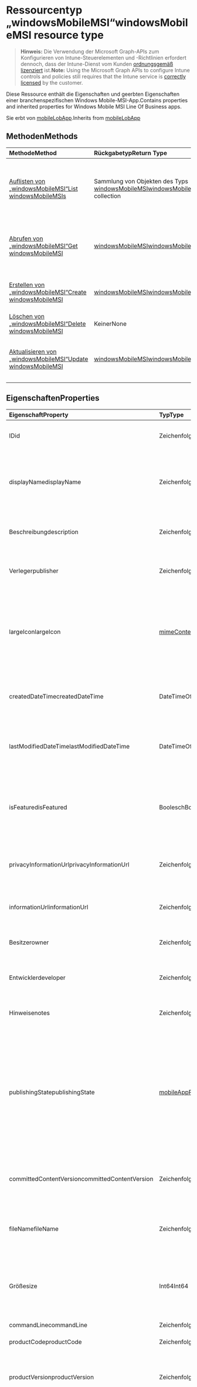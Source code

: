 # <a name="windowsmobilemsi-resource-type"></a><span data-ttu-id="0e698-101">Ressourcentyp „windowsMobileMSI“</span><span class="sxs-lookup"><span data-stu-id="0e698-101">windowsMobileMSI resource type</span></span>

> <span data-ttu-id="0e698-102">**Hinweis:** Die Verwendung der Microsoft Graph-APIs zum Konfigurieren von Intune-Steuerelementen und -Richtlinien erfordert dennoch, dass der Intune-Dienst vom Kunden [ordnungsgemäß lizenziert](https://go.microsoft.com/fwlink/?linkid=839381) ist.</span><span class="sxs-lookup"><span data-stu-id="0e698-102">**Note:** Using the Microsoft Graph APIs to configure Intune controls and policies still requires that the Intune service is [correctly licensed](https://go.microsoft.com/fwlink/?linkid=839381) by the customer.</span></span>

<span data-ttu-id="0e698-103">Diese Ressource enthält die Eigenschaften und geerbten Eigenschaften einer branchenspezifischen Windows Mobile-MSI-App.</span><span class="sxs-lookup"><span data-stu-id="0e698-103">Contains properties and inherited properties for Windows Mobile MSI Line Of Business apps.</span></span>

<span data-ttu-id="0e698-104">Sie erbt von [mobileLobApp](../resources/intune_apps_mobilelobapp.md).</span><span class="sxs-lookup"><span data-stu-id="0e698-104">Inherits from [mobileLobApp](../resources/intune_apps_mobilelobapp.md)</span></span>

## <a name="methods"></a><span data-ttu-id="0e698-105">Methoden</span><span class="sxs-lookup"><span data-stu-id="0e698-105">Methods</span></span>
|<span data-ttu-id="0e698-106">Methode</span><span class="sxs-lookup"><span data-stu-id="0e698-106">Method</span></span>|<span data-ttu-id="0e698-107">Rückgabetyp</span><span class="sxs-lookup"><span data-stu-id="0e698-107">Return Type</span></span>|<span data-ttu-id="0e698-108">Beschreibung</span><span class="sxs-lookup"><span data-stu-id="0e698-108">Description</span></span>|
|:---|:---|:---|
|[<span data-ttu-id="0e698-109">Auflisten von „windowsMobileMSI“</span><span class="sxs-lookup"><span data-stu-id="0e698-109">List windowsMobileMSIs</span></span>](../api/intune_apps_windowsmobilemsi_list.md)|<span data-ttu-id="0e698-110">Sammlung von Objekten des Typs [windowsMobileMSI](../resources/intune_apps_windowsmobilemsi.md)</span><span class="sxs-lookup"><span data-stu-id="0e698-110">[windowsMobileMSI](../resources/intune_apps_windowsmobilemsi.md) collection</span></span>|<span data-ttu-id="0e698-111">Listet die Eigenschaften und Beziehungen von Objekten des Typs [windowsMobileMSI](../resources/intune_apps_windowsmobilemsi.md) auf.</span><span class="sxs-lookup"><span data-stu-id="0e698-111">List properties and relationships of the [windowsMobileMSI](../resources/intune_apps_windowsmobilemsi.md) objects.</span></span>|
|[<span data-ttu-id="0e698-112">Abrufen von „windowsMobileMSI“</span><span class="sxs-lookup"><span data-stu-id="0e698-112">Get windowsMobileMSI</span></span>](../api/intune_apps_windowsmobilemsi_get.md)|[<span data-ttu-id="0e698-113">windowsMobileMSI</span><span class="sxs-lookup"><span data-stu-id="0e698-113">windowsMobileMSI</span></span>](../resources/intune_apps_windowsmobilemsi.md)|<span data-ttu-id="0e698-114">Liest die Eigenschaften und Beziehungen von Objekten des Typs [windowsMobileMSI](../resources/intune_apps_windowsmobilemsi.md).</span><span class="sxs-lookup"><span data-stu-id="0e698-114">Read properties and relationships of the [windowsMobileMSI](../resources/intune_apps_windowsmobilemsi.md) object.</span></span>|
|[<span data-ttu-id="0e698-115">Erstellen von „windowsMobileMSI“</span><span class="sxs-lookup"><span data-stu-id="0e698-115">Create windowsMobileMSI</span></span>](../api/intune_apps_windowsmobilemsi_create.md)|[<span data-ttu-id="0e698-116">windowsMobileMSI</span><span class="sxs-lookup"><span data-stu-id="0e698-116">windowsMobileMSI</span></span>](../resources/intune_apps_windowsmobilemsi.md)|<span data-ttu-id="0e698-117">Erstellt neue Objekte des Typs [windowsMobileMSI](../resources/intune_apps_windowsmobilemsi.md).</span><span class="sxs-lookup"><span data-stu-id="0e698-117">Create a new [windowsMobileMSI](../resources/intune_apps_windowsmobilemsi.md) object.</span></span>|
|[<span data-ttu-id="0e698-118">Löschen von „windowsMobileMSI“</span><span class="sxs-lookup"><span data-stu-id="0e698-118">Delete windowsMobileMSI</span></span>](../api/intune_apps_windowsmobilemsi_delete.md)|<span data-ttu-id="0e698-119">Keiner</span><span class="sxs-lookup"><span data-stu-id="0e698-119">None</span></span>|<span data-ttu-id="0e698-120">Löscht Objekte des Typs [windowsMobileMSI](../resources/intune_apps_windowsmobilemsi.md).</span><span class="sxs-lookup"><span data-stu-id="0e698-120">Deletes a [windowsMobileMSI](../resources/intune_apps_windowsmobilemsi.md).</span></span>|
|[<span data-ttu-id="0e698-121">Aktualisieren von „windowsMobileMSI“</span><span class="sxs-lookup"><span data-stu-id="0e698-121">Update windowsMobileMSI</span></span>](../api/intune_apps_windowsmobilemsi_update.md)|[<span data-ttu-id="0e698-122">windowsMobileMSI</span><span class="sxs-lookup"><span data-stu-id="0e698-122">windowsMobileMSI</span></span>](../resources/intune_apps_windowsmobilemsi.md)|<span data-ttu-id="0e698-123">Aktualisiert die Eigenschaften von Objekten des Typs [windowsMobileMSI](../resources/intune_apps_windowsmobilemsi.md).</span><span class="sxs-lookup"><span data-stu-id="0e698-123">Update the properties of a [windowsMobileMSI](../resources/intune_apps_windowsmobilemsi.md) object.</span></span>|

## <a name="properties"></a><span data-ttu-id="0e698-124">Eigenschaften</span><span class="sxs-lookup"><span data-stu-id="0e698-124">Properties</span></span>
|<span data-ttu-id="0e698-125">Eigenschaft</span><span class="sxs-lookup"><span data-stu-id="0e698-125">Property</span></span>|<span data-ttu-id="0e698-126">Typ</span><span class="sxs-lookup"><span data-stu-id="0e698-126">Type</span></span>|<span data-ttu-id="0e698-127">Beschreibung</span><span class="sxs-lookup"><span data-stu-id="0e698-127">Description</span></span>|
|:---|:---|:---|
|<span data-ttu-id="0e698-128">ID</span><span class="sxs-lookup"><span data-stu-id="0e698-128">id</span></span>|<span data-ttu-id="0e698-129">Zeichenfolge</span><span class="sxs-lookup"><span data-stu-id="0e698-129">String</span></span>|<span data-ttu-id="0e698-130">Schlüssel der Entität</span><span class="sxs-lookup"><span data-stu-id="0e698-130">Key of the entity.</span></span> <span data-ttu-id="0e698-131">Geerbt von [mobileApp](../resources/intune_apps_mobileapp.md).</span><span class="sxs-lookup"><span data-stu-id="0e698-131">Inherited from [mobileApp](../resources/intune_apps_mobileapp.md)</span></span>|
|<span data-ttu-id="0e698-132">displayName</span><span class="sxs-lookup"><span data-stu-id="0e698-132">displayName</span></span>|<span data-ttu-id="0e698-133">Zeichenfolge</span><span class="sxs-lookup"><span data-stu-id="0e698-133">String</span></span>|<span data-ttu-id="0e698-134">Der vom Administrator bereitgestellte oder importierte Titel der App.</span><span class="sxs-lookup"><span data-stu-id="0e698-134">The admin provided or imported title of the app.</span></span> <span data-ttu-id="0e698-135">Geerbt von [mobileApp](../resources/intune_apps_mobileapp.md).</span><span class="sxs-lookup"><span data-stu-id="0e698-135">Inherited from [mobileApp](../resources/intune_apps_mobileapp.md)</span></span>|
|<span data-ttu-id="0e698-136">Beschreibung</span><span class="sxs-lookup"><span data-stu-id="0e698-136">description</span></span>|<span data-ttu-id="0e698-137">Zeichenfolge</span><span class="sxs-lookup"><span data-stu-id="0e698-137">String</span></span>|<span data-ttu-id="0e698-138">Beschreibung der App.</span><span class="sxs-lookup"><span data-stu-id="0e698-138">The description of the app.</span></span> <span data-ttu-id="0e698-139">Geerbt von [mobileApp](../resources/intune_apps_mobileapp.md).</span><span class="sxs-lookup"><span data-stu-id="0e698-139">Inherited from [mobileApp](../resources/intune_apps_mobileapp.md)</span></span>|
|<span data-ttu-id="0e698-140">Verleger</span><span class="sxs-lookup"><span data-stu-id="0e698-140">publisher</span></span>|<span data-ttu-id="0e698-141">Zeichenfolge</span><span class="sxs-lookup"><span data-stu-id="0e698-141">String</span></span>|<span data-ttu-id="0e698-142">Der Herausgeber der App.</span><span class="sxs-lookup"><span data-stu-id="0e698-142">The publisher of the app.</span></span> <span data-ttu-id="0e698-143">Geerbt von [mobileApp](../resources/intune_apps_mobileapp.md).</span><span class="sxs-lookup"><span data-stu-id="0e698-143">Inherited from [mobileApp](../resources/intune_apps_mobileapp.md)</span></span>|
|<span data-ttu-id="0e698-144">largeIcon</span><span class="sxs-lookup"><span data-stu-id="0e698-144">largeIcon</span></span>|[<span data-ttu-id="0e698-145">mimeContent</span><span class="sxs-lookup"><span data-stu-id="0e698-145">mimeContent</span></span>](../resources/intune_shared_mimecontent.md)|<span data-ttu-id="0e698-146">Das große Symbol, das in den App-Details angezeigt und für den Upload des Symbols verwendet werden soll.</span><span class="sxs-lookup"><span data-stu-id="0e698-146">The large icon, to be displayed in the app details and used for upload of the icon.</span></span> <span data-ttu-id="0e698-147">Geerbt von [mobileApp](../resources/intune_apps_mobileapp.md).</span><span class="sxs-lookup"><span data-stu-id="0e698-147">Inherited from [mobileApp](../resources/intune_apps_mobileapp.md)</span></span>|
|<span data-ttu-id="0e698-148">createdDateTime</span><span class="sxs-lookup"><span data-stu-id="0e698-148">createdDateTime</span></span>|<span data-ttu-id="0e698-149">DateTimeOffset</span><span class="sxs-lookup"><span data-stu-id="0e698-149">DateTimeOffset</span></span>|<span data-ttu-id="0e698-150">Datum und Uhrzeit der Erstellung der App.</span><span class="sxs-lookup"><span data-stu-id="0e698-150">The date and time the app was created.</span></span> <span data-ttu-id="0e698-151">Geerbt von [mobileApp](../resources/intune_apps_mobileapp.md).</span><span class="sxs-lookup"><span data-stu-id="0e698-151">Inherited from [mobileApp](../resources/intune_apps_mobileapp.md)</span></span>|
|<span data-ttu-id="0e698-152">lastModifiedDateTime</span><span class="sxs-lookup"><span data-stu-id="0e698-152">lastModifiedDateTime</span></span>|<span data-ttu-id="0e698-153">DateTimeOffset</span><span class="sxs-lookup"><span data-stu-id="0e698-153">DateTimeOffset</span></span>|<span data-ttu-id="0e698-154">Datum und Uhrzeit der letzten Änderung der App.</span><span class="sxs-lookup"><span data-stu-id="0e698-154">The date and time the app was last modified.</span></span> <span data-ttu-id="0e698-155">Geerbt von [mobileApp](../resources/intune_apps_mobileapp.md).</span><span class="sxs-lookup"><span data-stu-id="0e698-155">Inherited from [mobileApp](../resources/intune_apps_mobileapp.md)</span></span>|
|<span data-ttu-id="0e698-156">isFeatured</span><span class="sxs-lookup"><span data-stu-id="0e698-156">isFeatured</span></span>|<span data-ttu-id="0e698-157">Boolesch</span><span class="sxs-lookup"><span data-stu-id="0e698-157">Boolean</span></span>|<span data-ttu-id="0e698-158">Wert, der angibt, ob die App vom Administrator als empfohlen markiert wurde. Geerbt von [mobileApp](../resources/intune_apps_mobileapp.md).</span><span class="sxs-lookup"><span data-stu-id="0e698-158">The value indicating whether the app is marked as featured by the admin. Inherited from [mobileApp](../resources/intune_apps_mobileapp.md)</span></span>|
|<span data-ttu-id="0e698-159">privacyInformationUrl</span><span class="sxs-lookup"><span data-stu-id="0e698-159">privacyInformationUrl</span></span>|<span data-ttu-id="0e698-160">Zeichenfolge</span><span class="sxs-lookup"><span data-stu-id="0e698-160">String</span></span>|<span data-ttu-id="0e698-161">URL zur Datenschutzerklärung.</span><span class="sxs-lookup"><span data-stu-id="0e698-161">The privacy statement Url.</span></span> <span data-ttu-id="0e698-162">Geerbt von [mobileApp](../resources/intune_apps_mobileapp.md).</span><span class="sxs-lookup"><span data-stu-id="0e698-162">Inherited from [mobileApp](../resources/intune_apps_mobileapp.md)</span></span>|
|<span data-ttu-id="0e698-163">informationUrl</span><span class="sxs-lookup"><span data-stu-id="0e698-163">informationUrl</span></span>|<span data-ttu-id="0e698-164">Zeichenfolge</span><span class="sxs-lookup"><span data-stu-id="0e698-164">String</span></span>|<span data-ttu-id="0e698-165">URL zur Seite mit weiteren Informationen.</span><span class="sxs-lookup"><span data-stu-id="0e698-165">The more information Url.</span></span> <span data-ttu-id="0e698-166">Geerbt von [mobileApp](../resources/intune_apps_mobileapp.md).</span><span class="sxs-lookup"><span data-stu-id="0e698-166">Inherited from [mobileApp](../resources/intune_apps_mobileapp.md)</span></span>|
|<span data-ttu-id="0e698-167">Besitzer</span><span class="sxs-lookup"><span data-stu-id="0e698-167">owner</span></span>|<span data-ttu-id="0e698-168">Zeichenfolge</span><span class="sxs-lookup"><span data-stu-id="0e698-168">String</span></span>|<span data-ttu-id="0e698-169">Der Besitzer der App.</span><span class="sxs-lookup"><span data-stu-id="0e698-169">The owner of the app.</span></span> <span data-ttu-id="0e698-170">Geerbt von [mobileApp](../resources/intune_apps_mobileapp.md).</span><span class="sxs-lookup"><span data-stu-id="0e698-170">Inherited from [mobileApp](../resources/intune_apps_mobileapp.md)</span></span>|
|<span data-ttu-id="0e698-171">Entwickler</span><span class="sxs-lookup"><span data-stu-id="0e698-171">developer</span></span>|<span data-ttu-id="0e698-172">Zeichenfolge</span><span class="sxs-lookup"><span data-stu-id="0e698-172">String</span></span>|<span data-ttu-id="0e698-173">Der Entwickler der App.</span><span class="sxs-lookup"><span data-stu-id="0e698-173">The developer of the app.</span></span> <span data-ttu-id="0e698-174">Geerbt von [mobileApp](../resources/intune_apps_mobileapp.md).</span><span class="sxs-lookup"><span data-stu-id="0e698-174">Inherited from [mobileApp](../resources/intune_apps_mobileapp.md)</span></span>|
|<span data-ttu-id="0e698-175">Hinweise</span><span class="sxs-lookup"><span data-stu-id="0e698-175">notes</span></span>|<span data-ttu-id="0e698-176">Zeichenfolge</span><span class="sxs-lookup"><span data-stu-id="0e698-176">String</span></span>|<span data-ttu-id="0e698-177">Hinweise zur App.</span><span class="sxs-lookup"><span data-stu-id="0e698-177">Notes for the app.</span></span> <span data-ttu-id="0e698-178">Geerbt von [mobileApp](../resources/intune_apps_mobileapp.md).</span><span class="sxs-lookup"><span data-stu-id="0e698-178">Inherited from [mobileApp](../resources/intune_apps_mobileapp.md)</span></span>|
|<span data-ttu-id="0e698-179">publishingState</span><span class="sxs-lookup"><span data-stu-id="0e698-179">publishingState</span></span>|[<span data-ttu-id="0e698-180">mobileAppPublishingState</span><span class="sxs-lookup"><span data-stu-id="0e698-180">mobileAppPublishingState</span></span>](../resources/intune_apps_mobileapppublishingstate.md)|<span data-ttu-id="0e698-181">Der Veröffentlichungsstatus der App.</span><span class="sxs-lookup"><span data-stu-id="0e698-181">The publishing state for the app.</span></span> <span data-ttu-id="0e698-182">Eine App kann erst zugewiesen werden, wenn sie veröffentlicht wurde.</span><span class="sxs-lookup"><span data-stu-id="0e698-182">The app cannot be assigned unless the app is published.</span></span> <span data-ttu-id="0e698-183">Geerbt von [mobileApp](../resources/intune_apps_mobileapp.md).</span><span class="sxs-lookup"><span data-stu-id="0e698-183">Inherited from [mobileApp](../resources/intune_apps_mobileapp.md)</span></span> <span data-ttu-id="0e698-184">Mögliche Werte sind: `notPublished`, `processing` und `published`.</span><span class="sxs-lookup"><span data-stu-id="0e698-184">Possible values are: `notPublished`, `processing`, `published`.</span></span>|
|<span data-ttu-id="0e698-185">committedContentVersion</span><span class="sxs-lookup"><span data-stu-id="0e698-185">committedContentVersion</span></span>|<span data-ttu-id="0e698-186">Zeichenfolge</span><span class="sxs-lookup"><span data-stu-id="0e698-186">String</span></span>|<span data-ttu-id="0e698-187">Die interne zugesicherte Inhaltsversion.</span><span class="sxs-lookup"><span data-stu-id="0e698-187">The internal committed content version.</span></span> <span data-ttu-id="0e698-188">Geerbt von [mobileLobApp](../resources/intune_apps_mobilelobapp.md).</span><span class="sxs-lookup"><span data-stu-id="0e698-188">Inherited from [mobileLobApp](../resources/intune_apps_mobilelobapp.md)</span></span>|
|<span data-ttu-id="0e698-189">fileName</span><span class="sxs-lookup"><span data-stu-id="0e698-189">fileName</span></span>|<span data-ttu-id="0e698-190">Zeichenfolge</span><span class="sxs-lookup"><span data-stu-id="0e698-190">String</span></span>|<span data-ttu-id="0e698-191">Name der Hauptdatei der Branchenanwendung.</span><span class="sxs-lookup"><span data-stu-id="0e698-191">The name of the main Lob application file.</span></span> <span data-ttu-id="0e698-192">Geerbt von [mobileLobApp](../resources/intune_apps_mobilelobapp.md).</span><span class="sxs-lookup"><span data-stu-id="0e698-192">Inherited from [mobileLobApp](../resources/intune_apps_mobilelobapp.md)</span></span>|
|<span data-ttu-id="0e698-193">Größe</span><span class="sxs-lookup"><span data-stu-id="0e698-193">size</span></span>|<span data-ttu-id="0e698-194">Int64</span><span class="sxs-lookup"><span data-stu-id="0e698-194">Int64</span></span>|<span data-ttu-id="0e698-195">Gesamtgröße einschließlich aller hochgeladenen Dateien.</span><span class="sxs-lookup"><span data-stu-id="0e698-195">The total size, including all uploaded files.</span></span> <span data-ttu-id="0e698-196">Geerbt von [mobileLobApp](../resources/intune_apps_mobilelobapp.md).</span><span class="sxs-lookup"><span data-stu-id="0e698-196">Inherited from [mobileLobApp](../resources/intune_apps_mobilelobapp.md)</span></span>|
|<span data-ttu-id="0e698-197">commandLine</span><span class="sxs-lookup"><span data-stu-id="0e698-197">commandLine</span></span>|<span data-ttu-id="0e698-198">Zeichenfolge</span><span class="sxs-lookup"><span data-stu-id="0e698-198">String</span></span>|<span data-ttu-id="0e698-199">Befehlszeile</span><span class="sxs-lookup"><span data-stu-id="0e698-199">The command line.</span></span>|
|<span data-ttu-id="0e698-200">productCode</span><span class="sxs-lookup"><span data-stu-id="0e698-200">productCode</span></span>|<span data-ttu-id="0e698-201">Zeichenfolge</span><span class="sxs-lookup"><span data-stu-id="0e698-201">String</span></span>|<span data-ttu-id="0e698-202">Produktcode</span><span class="sxs-lookup"><span data-stu-id="0e698-202">The product code.</span></span>|
|<span data-ttu-id="0e698-203">productVersion</span><span class="sxs-lookup"><span data-stu-id="0e698-203">productVersion</span></span>|<span data-ttu-id="0e698-204">Zeichenfolge</span><span class="sxs-lookup"><span data-stu-id="0e698-204">String</span></span>|<span data-ttu-id="0e698-205">Produktversion der branchenspezifischen Windows Mobile-MSI-App.</span><span class="sxs-lookup"><span data-stu-id="0e698-205">The product version of Windows Mobile MSI Line of Business (LoB) app.</span></span>|
|<span data-ttu-id="0e698-206">ignoreVersionDetection</span><span class="sxs-lookup"><span data-stu-id="0e698-206">ignoreVersionDetection</span></span>|<span data-ttu-id="0e698-207">boolesch</span><span class="sxs-lookup"><span data-stu-id="0e698-207">Boolean</span></span>|<span data-ttu-id="0e698-208">Boolescher Wert, der steuert, ob nach der Installation der App auf einem Gerät die App-Version zur Erkennung der App verwendet werden soll.</span><span class="sxs-lookup"><span data-stu-id="0e698-208">A boolean to control whether the app's version will be used to detect the app after it is installed on a device.</span></span> <span data-ttu-id="0e698-209">Setzen Sie diese Eigenschaft auf „true“ bei branchenspezifischen Windows Mobile-MSI-Apps, die sich selbstständig aktualisieren.</span><span class="sxs-lookup"><span data-stu-id="0e698-209">Set this to true for Windows Mobile MSI Line of Business (LoB) apps that use a self update feature.</span></span>|

## <a name="relationships"></a><span data-ttu-id="0e698-210">Beziehungen</span><span class="sxs-lookup"><span data-stu-id="0e698-210">Relationships</span></span>
|<span data-ttu-id="0e698-211">Beziehung</span><span class="sxs-lookup"><span data-stu-id="0e698-211">Relationship</span></span>|<span data-ttu-id="0e698-212">Typ</span><span class="sxs-lookup"><span data-stu-id="0e698-212">Type</span></span>|<span data-ttu-id="0e698-213">Beschreibung</span><span class="sxs-lookup"><span data-stu-id="0e698-213">Description</span></span>|
|:---|:---|:---|
|<span data-ttu-id="0e698-214">Kategorien</span><span class="sxs-lookup"><span data-stu-id="0e698-214">categories</span></span>|<span data-ttu-id="0e698-215">Sammlung von Objekten des Typs [mobileAppCategory](../resources/intune_apps_mobileappcategory.md)</span><span class="sxs-lookup"><span data-stu-id="0e698-215">[mobileAppCategory](../resources/intune_apps_mobileappcategory.md) collection</span></span>|<span data-ttu-id="0e698-216">Die Liste der Kategorien für diese App.</span><span class="sxs-lookup"><span data-stu-id="0e698-216">The list of categories for this app.</span></span> <span data-ttu-id="0e698-217">Geerbt von [mobileApp](../resources/intune_apps_mobileapp.md).</span><span class="sxs-lookup"><span data-stu-id="0e698-217">Inherited from [mobileApp](../resources/intune_apps_mobileapp.md)</span></span>|
|<span data-ttu-id="0e698-218">Aufgaben</span><span class="sxs-lookup"><span data-stu-id="0e698-218">assignments</span></span>|<span data-ttu-id="0e698-219">[mobileAppAssignment](../resources/intune_apps_mobileappassignment.md)-Sammlung</span><span class="sxs-lookup"><span data-stu-id="0e698-219">[mobileAppAssignment](../resources/intune_apps_mobileappassignment.md) collection</span></span>|<span data-ttu-id="0e698-220">Die Liste von Gruppenzuweisungen für diese mobile App.</span><span class="sxs-lookup"><span data-stu-id="0e698-220">The list of group assignments for this mobile app.</span></span> <span data-ttu-id="0e698-221">Geerbt von [mobileApp](../resources/intune_apps_mobileapp.md).</span><span class="sxs-lookup"><span data-stu-id="0e698-221">Inherited from [mobileApp](../resources/intune_apps_mobileapp.md)</span></span>|
|<span data-ttu-id="0e698-222">contentVersions</span><span class="sxs-lookup"><span data-stu-id="0e698-222">contentVersions</span></span>|<span data-ttu-id="0e698-223">Sammlung von Objekten des Typs [mobileAppContent](../resources/intune_apps_mobileappcontent.md)</span><span class="sxs-lookup"><span data-stu-id="0e698-223">[mobileAppContent](../resources/intune_apps_mobileappcontent.md) collection</span></span>|<span data-ttu-id="0e698-224">Liste der Versionen der App-Inhalte.</span><span class="sxs-lookup"><span data-stu-id="0e698-224">The list of content versions for this app.</span></span> <span data-ttu-id="0e698-225">Geerbt von [mobileLobApp](../resources/intune_apps_mobilelobapp.md).</span><span class="sxs-lookup"><span data-stu-id="0e698-225">Inherited from [mobileLobApp](../resources/intune_apps_mobilelobapp.md)</span></span>|

## <a name="json-representation"></a><span data-ttu-id="0e698-226">JSON-Darstellung</span><span class="sxs-lookup"><span data-stu-id="0e698-226">JSON Representation</span></span>
<span data-ttu-id="0e698-227">Es folgt eine JSON-Darstellung der Ressource.</span><span class="sxs-lookup"><span data-stu-id="0e698-227">Here is a JSON representation of the resource.</span></span>
<!--{
  "blockType": "resource",
  "baseType": "microsoft.graph.mobileLobApp",
  "keyProperty": "id",
  "@odata.type": "microsoft.graph.windowsMobileMSI"
}-->
``` json
{
  "@odata.type": "#microsoft.graph.windowsMobileMSI",
  "id": "String (identifier)",
  "displayName": "String",
  "description": "String",
  "publisher": "String",
  "largeIcon": {
    "@odata.type": "microsoft.graph.mimeContent",
    "type": "String",
    "value": "binary"
  },
  "createdDateTime": "String (timestamp)",
  "lastModifiedDateTime": "String (timestamp)",
  "isFeatured": true,
  "privacyInformationUrl": "String",
  "informationUrl": "String",
  "owner": "String",
  "developer": "String",
  "notes": "String",
  "publishingState": "String",
  "committedContentVersion": "String",
  "fileName": "String",
  "size": 1024,
  "commandLine": "String",
  "productCode": "String",
  "productVersion": "String",
  "ignoreVersionDetection": true
}
```








